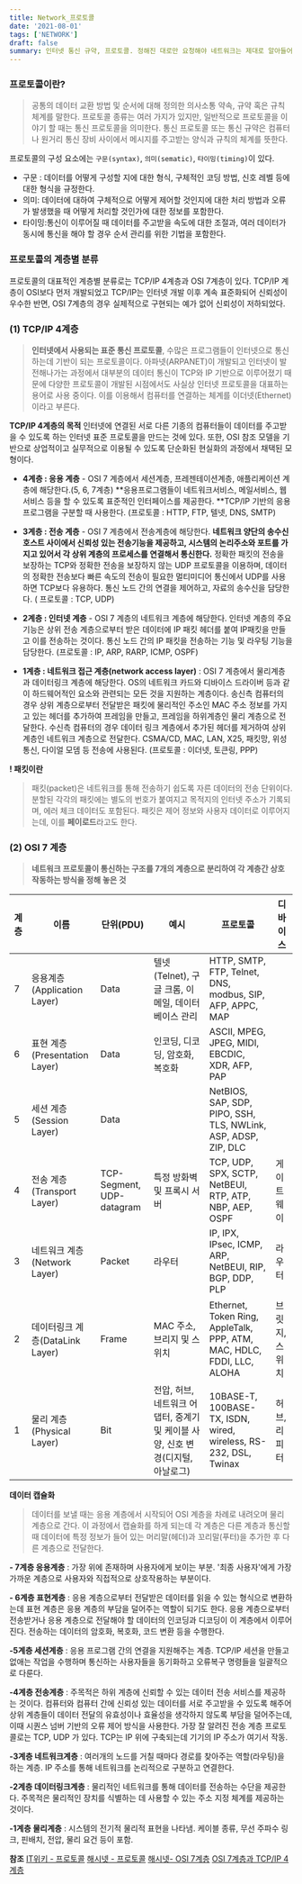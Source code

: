 ```yaml
---
title: Network_프로토콜
date: '2021-08-01'
tags: ['NETWORK']
draft: false
summary: 인터넷 통신 규약, 프로토콜. 정해진 대로만 요청해야 네트워크는 제대로 알아들어요
---
```


### 프로토콜이란?

> 공통의 데이터 교환 방법 및 순서에 대해 정의한 의사소통 약속, 규약 혹은 규칙 체계를 말한다. 프로토콜 종류는 여러 가지가 있지만, 일반적으로 프로토콜을 이야기 할 때는 통신 프로토콜을 의미한다. 통신 프로토콜 또는 통신 규약은 컴퓨터나 원거리 통신 장비 사이에서 메시지를 주고받는 양식과 규칙의 체계를 뜻한다.

프로토콜의 구성 요소에는 `구문(syntax)`, `의미(sematic)`, `타이밍(timing)`이 있다.

- 구문 : 데이터를 어떻게 구성할 지에 대한 형식, 구체적인 코딩 방법, 신호 레벨 등에 대한 형식을 규정한다.
- 의미: 데이터에 대하여 구체적으로 어떻게 제어할 것인지에 대한 처리 방법과 오류가 발생했을 때 어떻게 처리할 것인가에 대한 정보를 포함한다.
- 타이밍:통신이 이루어질 때 데이터를 주고받을 속도에 대한 조절과, 여러 데이터가 동시에 통신을 해야 할 경우 순서 관리를 위한 기법을 포함한다.

### 프로토콜의 계층별 분류

프로토콜의 대표적인 계층별 분류로는 TCP/IP 4계층과 OSI 7계층이 있다. TCP/IP 계층이 OSI보다 먼저 개발되었고 TCP/IP는 인터넷 개발 이후 계속 표준화되어 신뢰성이 우수한 반면, OSI 7계층의 경우 실제적으로 구현되는 예가 없어 신뢰성이 저하되었다.

### (1) TCP/IP 4계층

> **인터넷에서 사용되는 표준 통신 프로토콜**, 수많은 프로그램들이 인터넷으로 통신하는데 기반이 되는 프로토콜이다. 아파넷(ARPANET)이 개발되고 인터넷이 발전해나가는 과정에서 대부분의 데이터 통신이 TCP와 IP 기반으로 이루어졌기 때문에 다양한 프로토콜이 개발된 시점에서도 사실상 인터넷 프로토콜을 대표하는 용어로 사용 중이다. 이를 이용해서 컴퓨터를 연결하는 체계를 이더넷(Ethernet)이라고 부른다.

**TCP/IP 4계층의 목적**
인터넷에 연결된 서로 다른 기종의 컴퓨터들이 데이터를 주고받을 수 있도록 하는 인터넷 표준 프로토콜을 만드는 것에 있다. 또한, OSI 참조 모델을 기반으로 상업적이고 실무적으로 이용될 수 있도록 단순화된 현실화의 과정에서 채택된 모형이다.

- **4계층 : 응용 계층** - OSI 7 계층에서 세션계층, 프레젠테이션계층, 애플리케이션 계층에 해당한다.(5, 6, 7계층) **응용프로그램들이 네트워크서비스, 메일서비스, 웹서비스 등을 할 수 있도록 표준적인 인터페이스를 제공한다. **TCP/IP 기반의 응용 프로그램을 구분할 때 사용한다. (프로토콜 : HTTP, FTP, 텔넷, DNS, SMTP)

- **3계층 : 전송 계층** - OSI 7 계층에서 전송계층에 해당한다. **네트워크 양단의 송수신 호스트 사이에서 신뢰성 있는 전송기능을 제공하고, 시스템의 논리주소와 포트를 가지고 있어서 각 상위 계층의 프로세스를 연결해서 통신한다.** 정확한 패킷의 전송을 보장하는 TCP와 정확한 전송을 보장하지 않는 UDP 프로토콜을 이용하며, 데이터의 정확한 전송보다 빠른 속도의 전송이 필요한 멀티미디어 통신에서 UDP를 사용하면 TCP보다 유용하다. 통신 노드 간의 연결을 제어하고, 자료의 송수신을 담당한다. ( 프로토콜 : TCP, UDP)
- **2계층 : 인터넷 계층** - OSI 7 계층의 네트워크 계층에 해당한다. 인터넷 계층의 주요 기능은 상위 전송 계층으로부터 받은 데이터에 IP 패킷 헤더를 붙여 IP패킷을 만들고 이를 전송하는 것이다. 통신 노드 간의 IP 패킷을 전송하는 기능 및 라우팅 기능을 담당한다. (프로토콜 : IP, ARP, RARP, ICMP, OSPF)
- **1계층 : 네트워크 접근 계층(network access layer)** : OSI 7 계층에서 물리계층과 데이터링크 계층에 해당한다. OS의 네트워크 카드와 디바이스 드라이버 등과 같이 하드웨어적인 요소와 관련되는 모든 것을 지원하는 계층이다. 송신측 컴퓨터의 경우 상위 계층으로부터 전달받은 패킷에 물리적인 주소인 MAC 주소 정보를 가지고 있는 헤더를 추가하여 프레임을 만들고, 프레임을 하위계층인 물리 계층으로 전달한다. 수신측 컴퓨터의 경우 데이터 링크 계층에서 추가된 헤더를 제거하여 상위 계층인 네트워크 계층으로 전달한다. CSMA/CD, MAC, LAN, X25, 패킷망, 위성통신, 다이얼 모뎀 등 전송에 사용된다. (프로토콜 : 이더넷, 토큰링, PPP)

**! 패킷이란**

> 패킷(packet)은 네트워크를 통해 전송하기 쉽도록 자른 데이터의 전송 단위이다. 분할된 각각의 패킷에는 별도의 번호가 붙여지고 목적지의 인터넷 주소가 기록되며, 에러 체크 데이터도 포함된다. 패킷은 제어 정보와 사용자 데이터로 이루어지는데, 이를 **페이로드**라고도 한다.

### (2) OSI 7 계층

> **네트워크 프로토콜이 통신하는 구조를 7개의 계층으로 분리하여 각 계층간 상호 작동하는 방식을 정해 놓은 것**

| 계층 | 이름                            | 단위(PDU)                 | 예시                                                                           | 프로토콜                                                               | 디바이스      |
| ---- | ------------------------------- | ------------------------- | ------------------------------------------------------------------------------ | ---------------------------------------------------------------------- | ------------- |
| 7    | 응용계층(Application Layer)     | Data                      | 텔넷(Telnet), 구글 크롬, 이메일, 데이터베이스 관리                             | HTTP, SMTP, FTP, Telnet, DNS, modbus, SIP, AFP, APPC, MAP              |
| 6    | 표현 계층(Presentation Layer)   | Data                      | 인코딩, 디코딩, 암호화, 복호화                                                 | ASCII, MPEG, JPEG, MIDI, EBCDIC, XDR, AFP, PAP                         |
| 5    | 세션 계층(Session Layer)        | Data                      |                                                                                | NetBIOS, SAP, SDP, PIPO, SSH, TLS, NWLink, ASP, ADSP, ZIP, DLC         |
| 4    | 전송 계층(Transport Layer)      | TCP-Segment, UDP-datagram | 특정 방화벽 및 프록시 서버                                                     | TCP, UDP, SPX, SCTP, NetBEUI, RTP, ATP, NBP, AEP, OSPF                 | 게이트웨이    |
| 3    | 네트워크 계층(Network Layer)    | Packet                    | 라우터                                                                         | IP, IPX, IPsec, ICMP, ARP, NetBEUI, RIP, BGP, DDP, PLP                 | 라우터        |
| 2    | 데이터링크 계층(DataLink Layer) | Frame                     | MAC 주소, 브리지 및 스위치                                                     | Ethernet, Token Ring, AppleTalk, PPP, ATM, MAC, HDLC, FDDI, LLC, ALOHA | 브릿지,스위치 |
| 1    | 물리 계층(Physical Layer)       | Bit                       | 전압, 허브, 네트워크 어댑터, 중계기 및 케이블 사양, 신호 변경(디지털,아날로그) | 10BASE-T, 100BASE-TX, ISDN, wired, wireless, RS-232, DSL, Twinax       | 허브,리피터   |

**데이터 캡슐화**

> 데이터를 보낼 때는 응용 계층에서 시작되어 OSI 계층을 차례로 내려오며 물리 계층으로 간다. 이 과정에서 캡슐화를 하게 되는데 각 계층은 다른 계층과 통신할 때 데이터에 특정 정보가 들어 있는 머리말(헤더)과 꼬리말(푸터)을 추가한 후 다른 계층으로 전달한다.

**- 7계층 응용계층** : 가장 위에 존재하며 사용자에게 보이는 부분. '최종 사용자'에게 가장 가까운 계층으로 사용자와 직접적으로 상호작용하는 부분이다.

**- 6계층 표현계층** : 응용 계층으로부터 전달받은 데이터를 읽을 수 있는 형식으로 변환하는데 표현 계층은 응용 계층의 부담을 덜어주는 역할이 되기도 한다. 응용 계층으로부터 전송받거나 응용 계층으로 전달해야 할 데이터의 인코딩과 디코딩이 이 계층에서 이루어진다. 전송하는 데이터의 암호화, 복호화, 코드 변환 등을 수행한다.

**-5계층 세션계층** : 응용 프로그램 간의 연결을 지원해주는 계층. TCP/IP 세션을 만들고 없애는 작업을 수행하며 통신하는 사용자들을 동기화하고 오류복구 명령들을 일괄적으로 다룬다.

**-4계층 전송계층** : 주목적은 하위 계층에 신뢰할 수 있는 데이터 전송 서비스를 제공하는 것이다. 컴퓨터와 컴퓨터 간에 신뢰성 있는 데이터를 서로 주고받을 수 있도록 해주어 상위 계층들이 데이터 전달의 유효성이나 효율성을 생각하지 않도록 부담을 덜어주는데, 이때 시퀀스 넘버 기반의 오류 제어 방식을 사용한다. 가장 잘 알려진 전송 계층 프로토콜로는 TCP, UDP 가 있다. TCP는 IP 위에 구축되는데 기기의 IP 주소가 여기서 작동.

**-3계층 네트워크계층** : 여러개의 노드를 거칠 때마다 경로를 찾아주는 역할(라우팅)을 하는 계층. IP 주소를 통해 네트워크를 논리적으로 구분하고 연결한다.

**-2계층 데이터링크계층** : 물리적인 네트워크를 통해 데이터를 전송하는 수단을 제공한다. 주목적은 물리적인 장치를 식별하는 데 사용할 수 있는 주소 지정 체계를 제공하는 것이다.

**-1계층 물리계층** : 시스템의 전기적 물리적 표현을 나타냄. 케이블 종류, 무선 주파수 링크, 핀배치, 전압, 물리 요건 등이 포함.

**참조**
[IT위키 - 프로토콜](https://itwiki.kr/w/%ED%94%84%EB%A1%9C%ED%86%A0%EC%BD%9C)
[해시넷 - 프로토콜](http://wiki.hash.kr/index.php/%ED%94%84%EB%A1%9C%ED%86%A0%EC%BD%9C)
[해시넷- OSI 7계층](http://wiki.hash.kr/index.php/OSI_7_%EA%B3%84%EC%B8%B5)
[OSI 7계층과 TCP/IP 4계층](https://blog.naver.com/ybell95/222023845974)
